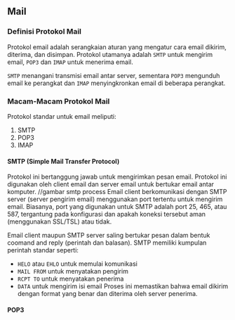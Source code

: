 ## Mail
### Definisi Protokol Mail
Protokol email adalah serangkaian aturan yang mengatur cara email dikirim, diterima, dan disimpan. Protokol utamanya adalah `SMTP` untuk mengirim email, `POP3` dan `IMAP` untuk menerima email.

`SMTP` menangani transmisi email antar server, sementara `POP3` mengunduh email ke perangkat dan `IMAP` menyingkronkan email di beberapa perangkat.

### Macam-Macam Protokol Mail
Protokol standar untuk email meliputi:
1. SMTP
2. POP3
3. IMAP

#### SMTP (Simple Mail Transfer Protocol)
Protokol ini bertanggung jawab untuk mengirimkan pesan email. Protokol ini digunakan oleh client email dan server email untuk bertukar email antar komputer.
//gambar smtp process
Email client berkomunikasi dengan SMTP server (server pengirim email) menggunakan port tertentu untuk mengirim email. Biasanya, port yang digunakan untuk SMTP adalah port 25, 465, atau 587, tergantung pada konfigurasi dan apakah koneksi tersebut aman (menggunakan SSL/TSL) atau tidak.

Email client maupun SMTP server saling bertukar pesan dalam bentuk coomand and reply (perintah dan balasan). SMTP memiliki kumpulan perintah standar seperti:
- `HELO` atau `EHLO` untuk memulai komunikasi
- `MAIL FROM` untuk menyatakan pengirim
- `RCPT TO` untuk menyatakan penerima
- `DATA` untuk mengirim isi email
Proses ini memastikan bahwa email dikirim dengan format yang benar dan diterima oleh server penerima.

#### POP3
